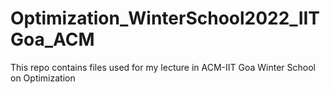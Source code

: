 # Optimization_WinterSchool2022_IITGoa_ACM
This repo contains files used for my lecture in ACM-IIT Goa Winter School on Optimization
